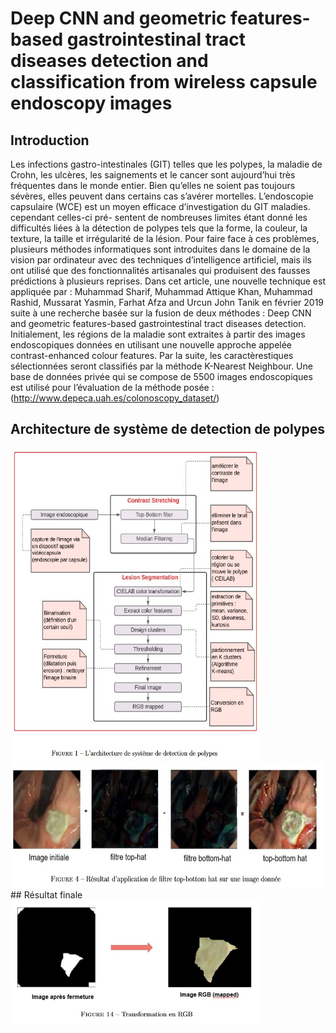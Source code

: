 # Deep CNN and geometric features-based gastrointestinal tract diseases detection and classification from wireless capsule endoscopy images
## Introduction
Les infections gastro-intestinales (GIT) telles que les polypes, la maladie de Crohn, les ulcères, les saignements
et le cancer sont aujourd’hui très fréquentes dans le monde entier. Bien qu’elles ne soient pas toujours sévères, elles
peuvent dans certains cas s’avérer mortelles.
L’endoscopie capsulaire (WCE) est un moyen efficace d’investigation du GIT maladies. cependant celles-ci pré-
sentent de nombreuses limites étant donné les difficultés liées à la détection de polypes tels que la forme, la couleur,
la texture, la taille et irrégularité de la lésion. Pour faire face à ces problèmes, plusieurs méthodes informatiques
sont introduites dans le domaine de la vision par ordinateur avec des techniques d’intelligence artificiel, mais ils ont
utilisé que des fonctionnalités artisanales qui produisent des fausses prédictions à plusieurs reprises.
Dans cet article, une nouvelle technique est appliquée par : Muhammad Sharif, Muhammad Attique Khan,
Muhammad Rashid, Mussarat Yasmin, Farhat Afza and Urcun John Tanik en février 2019 suite à une recherche basée
sur la fusion de deux méthodes : Deep CNN and geometric features-based gastrointestinal tract diseases detection.
Initialement, les régions de la maladie sont extraites à partir des images endoscopiques données en utilisant une
nouvelle approche appelée contrast-enhanced colour features. Par la suite, les caractèrestiques sélectionnées seront
classifiés par la méthode K-Nearest Neighbour.
Une base de données privée qui se compose de 5500 images endoscopiques est utilisé pour l’évaluation de la
méthode posée : (http://www.depeca.uah.es/colonoscopy_dataset/)

## Architecture de système de detection de polypes

<img src="./architecture.jpg"  width="400" height="500" />
<img src="./Résultat d’application de filtre top-bottom hat .jpg"  width="500" height="200" />
## Résultat finale
<img src="./resultat final.jpg"  width="400" height="200" />


